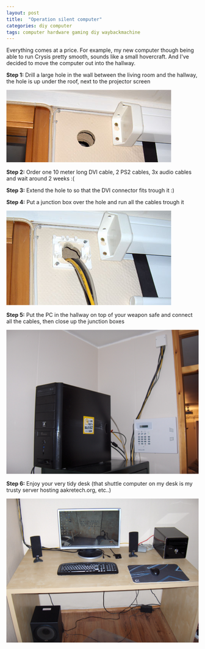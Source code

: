 ```yaml
---
layout: post
title:  "Operation silent computer"
categories: diy computer
tags: computer hardware gaming diy waybackmachine
---
```


Everything comes at a price. For example, my new computer though being able to run Crysis pretty smooth, sounds like a small hovercraft. And I've decided to move the computer out into the hallway.

**Step 1:** Drill a large hole in the wall between the living room and the hallway, the hole is up under the roof, next to the projector screen

![hole in wall for cables](/images/2017-computer-holeinwall1.jpg)

**Step 2:** Order one 10 meter long DVI cable, 2 PS2 cables, 3x audio cables and wait around 2 weeks :(

**Step 3:** Extend the hole to so that the DVI connector fits trough it :)

**Step 4:** Put a junction box over the hole and run all the cables trough it

![cables through hole in wall](/images/2017-computer-cablestroughwall.jpg)

**Step 5:** Put the PC in the hallway on top of your weapon safe and connect all the cables, then close up the junction boxes

![computer in hallway](/images/2007-computer-hallway.jpg)

**Step 6:** Enjoy your very tidy desk (that shuttle computer on my desk is my trusty server hosting aakretech.org, etc..)

![computer setup](/images/2007-computer-setup.jpg)


